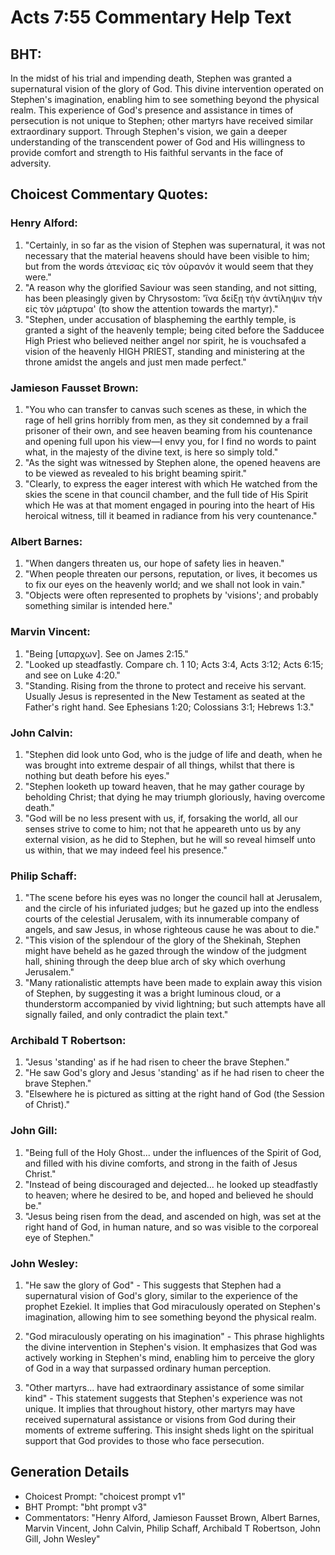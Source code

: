 # Acts 7:55 Commentary Help Text

## BHT:
In the midst of his trial and impending death, Stephen was granted a supernatural vision of the glory of God. This divine intervention operated on Stephen's imagination, enabling him to see something beyond the physical realm. This experience of God's presence and assistance in times of persecution is not unique to Stephen; other martyrs have received similar extraordinary support. Through Stephen's vision, we gain a deeper understanding of the transcendent power of God and His willingness to provide comfort and strength to His faithful servants in the face of adversity.

## Choicest Commentary Quotes:
### Henry Alford:
1. "Certainly, in so far as the vision of Stephen was supernatural, it was not necessary that the material heavens should have been visible to him; but from the words ἀτενίσας εἰς τὸν οὐρανόν it would seem that they were."
2. "A reason why the glorified Saviour was seen standing, and not sitting, has been pleasingly given by Chrysostom: 'ἵνα δείξῃ τὴν ἀντίληψιν τὴν εἰς τὸν μάρτυρα' (to show the attention towards the martyr)."
3. "Stephen, under accusation of blaspheming the earthly temple, is granted a sight of the heavenly temple; being cited before the Sadducee High Priest who believed neither angel nor spirit, he is vouchsafed a vision of the heavenly HIGH PRIEST, standing and ministering at the throne amidst the angels and just men made perfect."

### Jamieson Fausset Brown:
1. "You who can transfer to canvas such scenes as these, in which the rage of hell grins horribly from men, as they sit condemned by a frail prisoner of their own, and see heaven beaming from his countenance and opening full upon his view—I envy you, for I find no words to paint what, in the majesty of the divine text, is here so simply told."
2. "As the sight was witnessed by Stephen alone, the opened heavens are to be viewed as revealed to his bright beaming spirit."
3. "Clearly, to express the eager interest with which He watched from the skies the scene in that council chamber, and the full tide of His Spirit which He was at that moment engaged in pouring into the heart of His heroical witness, till it beamed in radiance from his very countenance."

### Albert Barnes:
1. "When dangers threaten us, our hope of safety lies in heaven."
2. "When people threaten our persons, reputation, or lives, it becomes us to fix our eyes on the heavenly world; and we shall not look in vain."
3. "Objects were often represented to prophets by 'visions'; and probably something similar is intended here."

### Marvin Vincent:
1. "Being [υπαρχων]. See on James 2:15." 
2. "Looked up steadfastly. Compare ch. 1 10; Acts 3:4, Acts 3:12; Acts 6:15; and see on Luke 4:20." 
3. "Standing. Rising from the throne to protect and receive his servant. Usually Jesus is represented in the New Testament as seated at the Father's right hand. See Ephesians 1:20; Colossians 3:1; Hebrews 1:3."

### John Calvin:
1. "Stephen did look unto God, who is the judge of life and death, when he was brought into extreme despair of all things, whilst that there is nothing but death before his eyes."
2. "Stephen looketh up toward heaven, that he may gather courage by beholding Christ; that dying he may triumph gloriously, having overcome death."
3. "God will be no less present with us, if, forsaking the world, all our senses strive to come to him; not that he appeareth unto us by any external vision, as he did to Stephen, but he will so reveal himself unto us within, that we may indeed feel his presence."

### Philip Schaff:
1. "The scene before his eyes was no longer the council hall at Jerusalem, and the circle of his infuriated judges; but he gazed up into the endless courts of the celestial Jerusalem, with its innumerable company of angels, and saw Jesus, in whose righteous cause he was about to die."
2. "This vision of the splendour of the glory of the Shekinah, Stephen might have beheld as he gazed through the window of the judgment hall, shining through the deep blue arch of sky which overhung Jerusalem."
3. "Many rationalistic attempts have been made to explain away this vision of Stephen, by suggesting it was a bright luminous cloud, or a thunderstorm accompanied by vivid lightning; but such attempts have all signally failed, and only contradict the plain text."

### Archibald T Robertson:
1. "Jesus 'standing' as if he had risen to cheer the brave Stephen."
2. "He saw God's glory and Jesus 'standing' as if he had risen to cheer the brave Stephen."
3. "Elsewhere he is pictured as sitting at the right hand of God (the Session of Christ)."

### John Gill:
1. "Being full of the Holy Ghost... under the influences of the Spirit of God, and filled with his divine comforts, and strong in the faith of Jesus Christ."
2. "Instead of being discouraged and dejected... he looked up steadfastly to heaven; where he desired to be, and hoped and believed he should be."
3. "Jesus being risen from the dead, and ascended on high, was set at the right hand of God, in human nature, and so was visible to the corporeal eye of Stephen."

### John Wesley:
1. "He saw the glory of God" - This suggests that Stephen had a supernatural vision of God's glory, similar to the experience of the prophet Ezekiel. It implies that God miraculously operated on Stephen's imagination, allowing him to see something beyond the physical realm.

2. "God miraculously operating on his imagination" - This phrase highlights the divine intervention in Stephen's vision. It emphasizes that God was actively working in Stephen's mind, enabling him to perceive the glory of God in a way that surpassed ordinary human perception.

3. "Other martyrs... have had extraordinary assistance of some similar kind" - This statement suggests that Stephen's experience was not unique. It implies that throughout history, other martyrs may have received supernatural assistance or visions from God during their moments of extreme suffering. This insight sheds light on the spiritual support that God provides to those who face persecution.


## Generation Details
- Choicest Prompt: "choicest prompt v1"
- BHT Prompt: "bht prompt v3"
- Commentators: "Henry Alford, Jamieson Fausset Brown, Albert Barnes, Marvin Vincent, John Calvin, Philip Schaff, Archibald T Robertson, John Gill, John Wesley"
